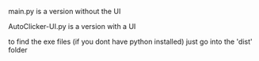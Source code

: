 <p>main.py is a version without the UI</p>
<p>AutoClicker-UI.py is a version with a UI</p>
<p>to find the exe files (if you dont have python installed) just go into the 'dist' folder</p>
